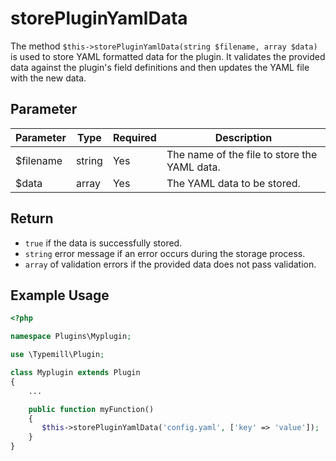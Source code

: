 #  storePluginYamlData

The method `$this->storePluginYamlData(string $filename, array $data)` is used to store YAML formatted data for the plugin. It validates the provided data against the plugin's field definitions and then updates the YAML file with the new data.

## Parameter

| Parameter | Type   | Required | Description                                      |
|-----------|--------|----------|--------------------------------------------------|
| $filename | string | Yes      | The name of the file to store the YAML data.    |
| $data     | array  | Yes      | The YAML data to be stored.                      |

## Return 

* `true` if the data is successfully stored. 
* `string` error message if an error occurs during the storage process. 
* `array` of validation errors if the provided data does not pass validation.

## Example Usage

```php
<?php

namespace Plugins\Myplugin;

use \Typemill\Plugin;

class Myplugin extends Plugin
{
    ...

    public function myFunction()
    {
       $this->storePluginYamlData('config.yaml', ['key' => 'value']);
    }
}
```

